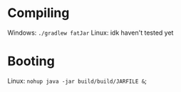 # Compiling
Windows: `./gradlew fatJar`
Linux: idk haven't tested yet

# Booting
Linux: `nohup java -jar build/build/JARFILE &`;